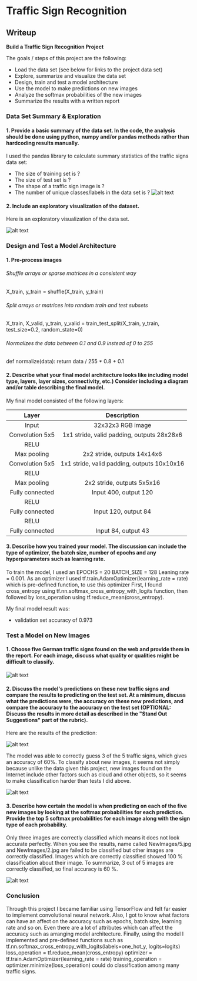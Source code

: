 # **Traffic Sign Recognition** 

## Writeup


**Build a Traffic Sign Recognition Project**

The goals / steps of this project are the following:
* Load the data set (see below for links to the project data set)
* Explore, summarize and visualize the data set
* Design, train and test a model architecture
* Use the model to make predictions on new images
* Analyze the softmax probabilities of the new images
* Summarize the results with a written report

[//]: # (Image References)

[image1]: ./Output/1.PNG "Visualization"
[image2]: ./Output/2.PNG "New Images"
[image3]: ./Output/3.PNG "Classification for new images"
[image4]: ./Output/4.PNG "Accuracy for new images"
[image5]: ./Output/5.PNG "Top five classification for new images"
[image6]: ./Output/samples.png "All labels"

### Data Set Summary & Exploration

#### 1. Provide a basic summary of the data set. In the code, the analysis should be done using python, numpy and/or pandas methods rather than hardcoding results manually.

I used the pandas library to calculate summary statistics of the traffic
signs data set:

* The size of training set is ?
* The size of test set is ?
* The shape of a traffic sign image is ?
* The number of unique classes/labels in the data set is ?
![alt text][image1]

#### 2. Include an exploratory visualization of the dataset.

Here is an exploratory visualization of the data set.

![alt text][image6]

### Design and Test a Model Architecture

#### 1. Pre-process images

###### Shuffle arrays or sparse matrices in a consistent way
X_train, y_train = shuffle(X_train, y_train)

###### Split arrays or matrices into random train and test subsets
X_train, X_valid, y_train, y_valid = train_test_split(X_train, y_train, test_size=0.2, random_state=0)

###### Normalizes the data between 0.1 and 0.9 instead of 0 to 255    
def normalize(data):
    return data / 255 * 0.8 + 0.1
    
#### 2. Describe what your final model architecture looks like including model type, layers, layer sizes, connectivity, etc.) Consider including a diagram and/or table describing the final model.

My final model consisted of the following layers:

| Layer         		|     Description	        					| 
|:---------------------:|:---------------------------------------------:| 
| Input         		| 32x32x3 RGB image   							| 
| Convolution 5x5     	| 1x1 stride, valid padding, outputs 28x28x6 	|
| RELU					|												|
| Max pooling	      	| 2x2 stride,  outputs 14x14x6 					|
| Convolution 5x5	    | 1x1 stride, valid padding, outputs 10x10x16  	|
| RELU					|												|
| Max pooling	      	| 2x2 stride,  outputs 5x5x16 					|
| Fully connected		| Input 400, output 120      					|
| RELU					|												|
| Fully connected		| Input 120, output 84      					|
| RELU					|												|
| Fully connected		| Input 84, output 43       					|

#### 3. Describe how you trained your model. The discussion can include the type of optimizer, the batch size, number of epochs and any hyperparameters such as learning rate.

To train the model, I used an 
EPOCHS = 20
BATCH_SIZE = 128
Leaning rate = 0.001.
As an optimizer I used tf.train.AdamOptimizer(learning_rate = rate) which is pre-defined function, to use this optimizer 
First, I found cross_entropy using tf.nn.softmax_cross_entropy_with_logits function, then followed by loss_operation using tf.reduce_mean(cross_entropy).

My final model result was:

* validation set accuracy of 0.973 

### Test a Model on New Images

#### 1. Choose five German traffic signs found on the web and provide them in the report. For each image, discuss what quality or qualities might be difficult to classify.
 ![alt text][image2] 
 
 #### 2. Discuss the model's predictions on these new traffic signs and compare the results to predicting on the test set. At a minimum, discuss what the predictions were, the accuracy on these new predictions, and compare the accuracy to the accuracy on the test set (OPTIONAL: Discuss the results in more detail as described in the "Stand Out Suggestions" part of the rubric).

Here are the results of the prediction:

 ![alt text][image3] 
 
 The model was able to correctly guess 3 of the 5 traffic signs, which gives an accuracy of 60%. To classify about new images, it seems not simply because unlike the data given this project, new images found on the Internet include other factors such as cloud and other objects, so it seems to make classification harder than tests I did above.
 
 ![alt text][image4] 
 #### 3. Describe how certain the model is when predicting on each of the five new images by looking at the softmax probabilities for each prediction. Provide the top 5 softmax probabilities for each image along with the sign type of each probability. 
Only three images are correctly classified which means it does not look accurate perfectly. When you see the results, name called NewImages/5.jpg and NewImages/2.jpg are failed to be classified but other images are correctly classified. Images which are correctly classified showed 100 % classification about their image. To summarize, 3 out of 5 images are correctly classified, so final accuracy is 60 %.

 ![alt text][image5]
 
 ### Conclusion
 
Through this project I became familiar using TensorFlow and felt far easier to implement convolutional neural network. 
Also, I got to know what factors can have an affect on the accuracy such as epochs, batch size, learning rate and so on.
Even there are a lot of attributes which can affect the accuracy such as arranging model architecture.
Finally, using the model I implemented and pre-defined functions such as tf.nn.softmax_cross_entropy_with_logits(labels=one_hot_y, logits=logits)
loss_operation = tf.reduce_mean(cross_entropy)
optimizer = tf.train.AdamOptimizer(learning_rate = rate)
training_operation = optimizer.minimize(loss_operation) could do classification among many traffic signs.
